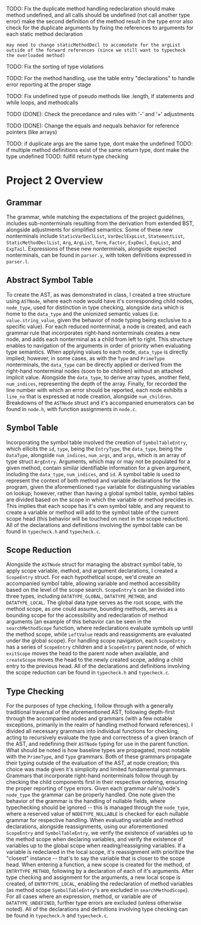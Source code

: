 TODO: Fix the duplicate method handling
    redeclaration should make method undefined, and all calls should be undefined (not call another type error)
    make the second definition of the method result in the type error
    also check for the duplicate arguments by fixing the references to arguments for each static method declaration

    may need to change staticMethodDecl to accomodate for the argList outside of the forward references (since we still want to typecheck the overloaded method)

TODO: Fix the sorting of type violations

TODO: For the method handling, use the table entry "declarations" to handle error reporting at the proper stage

TODO: Fix undefined type of pseudo methods like .length, if statements and while loops, and methodcalls

TODO (DONE): Check the precedance and rules with '-' and '+' adjustments

TODO (DONE): Change the equals and nequals behavior for reference pointers (like arrays)

TODO: if duplicate args are the same type, dont make the undefined
TODO: if multiple method definitions exist of the same return type, dont make the type undefined
TOOD: fulfill return type checking

# Project 2 Overview

## Grammar

The grammar, while matching the expectations of the project guidelines, includes sub-nonterminals resulting from the derivation from extended BST, alongside adjustments for simplified semantics. Some of these new nonterminals include ```StaticVarDeclList```, ```VarDeclExpList```, ```StatementList```, ```StaticMethodDeclList```, ```Arg```, ```ArgList```, ```Term```, ```Factor```, ```ExpDecl```, ```ExpList```, and ```ExpTail```. Expressions of these new nonterminals, alongside expected nonterminals, can be found in ```parser.y```, with token definitions expressed in ```parser.l```.

## Abstract Symbol Table

To create the AST, as was demonstrated in class, I created a tree structure using ```ASTNode```, where each node would have it's corresponding child nodes, ```node_type```, used for distinction in type checking, alongside ```data``` which is home to the ```data_type``` and the unionized semantic values (i.e. ```value.string_value```, given the behavior of node typing being exclusive to a specific value). For each reduced nonterminal, a node is created, and each grammar rule that incorporates right-hand nonterminals creates a new node, and adds each nonterminal as a child from left to right. This structure enables to navigation of the arguments in order of priority when evaluating type semantics. When applying values to each node, ```data_type``` is directly implied; however, in some cases, as with the ```Type``` and ```PrimeType``` nonterminals, the ```data_type``` can be directly applied or derived from the right-hand nonterminal nodes (soon to be children) without an attached implicit value. Alongside the ```data_type```, to derive array types, another field, ```num_indices```, representing the depth of the array. Finally, for recorded the line number with which an error should be reported, each node exhibits a ```line_no``` that is expressed at node creation, alongside ```num_children```. Breakdowns of the ```ASTNode``` struct and it's accompanied enumerators can be found in ```node.h```, with function assignments in ```node.c```.

## Symbol Table

Incorporating the symbol table involved the creation of ```SymbolTableEntry```, which ellicits the ```id```, ```type```, being the ```EntryType```, the ```data_type```, being the ```DataType```, alongside ```num_indices```, ```num_args```, and ```args```, which is an array of type struct ```ArgEntry```. Arguments, which may or may not be populated for a given method, contain similar identifiable information for a given argument, including the ```data_type```, ```num_indices```, and ```id```. A symbol table is used to represent the context of both method and variable declarations for the program, given the aforementioned ```type``` variable for distinguishing variables on lookup; however, rather than having a global symbol table, symbol tables are divided based on the scope in which the variable or method precides in. This implies that each scope has it's own symbol table, and any request to create a variable or method will add to the symbol table of the current scope head (this behavior will be touched on next in the scope reduction). All of the declarations and definitions involving the symbol table can be found in ```typecheck.h``` and ```typecheck.c```.

## Scope Reduction

Alongside the ```ASTNode``` struct for managing the abstract symbol table, to apply scope variable, method, and argument declarations, I created a ```ScopeEntry``` struct. For each hypothetical scope, we'd create an accompanied symbol table, allowing variable and method accessibility based on the level of the scope search. ```ScopeEntry```'s can be divided into three types, including ```DATATYPE_GLOBAL```, ```DATATYPE_METHOD```, and ```DATATYPE_LOCAL```. The global data type serves as the root scope, with the method scope, as one could assume, bounding methods, serves as a bounding scope for the accessibility and redeclaration of method arguments (an example of this behavior can be seen in the ```searchMethodScope``` function, where redeclarations evaluate symbols up until the method scope, while ```LeftValue``` reads and reassignments are evaluated under the global scope). For handling scope navigation, each ```ScopeEntry``` has a series of ```ScopeEntry``` children and a ```ScopeEntry``` parent node, of which ```exitScope``` moves the head to the parent node when available, and ```createScope``` moves the head to the newly created scope, adding a child entry to the previous head. All of the declarations and definitions involving the scope reduction can be found in ```typecheck.h``` and ```typecheck.c```.

## Type Checking

For the purposes of type checking, I follow through with a generally traditional traversal of the aforementioned AST, following depth-first through the accompanied nodes and grammars (with a few notable exceptions, primarily in the realm of handling method forward references). I divided all necessary grammars into individual functions for checking, acting to recursively evaluate the type and correctness of a given branch of the AST, and redefining their ```ASTNode``` typing for use in the parent function. What should be noted is how baseline types are propagated, most notable with the ```PrimeType```, and ```Type``` grammars. Both of these grammars propagate their typing outside of the evaluation of the AST, at node creation; this choice was made given it's simplicity and limited fundamental grammars. Grammars that incorporate right-hand nonterminals follow through by checking the child components first in their respective ordering, ensuring the proper reporting of type errors. Given each grammar rule's/node's ```node_type``` the grammar can be properly handled. One note given the behavior of the grammar is the handling of nullable fields, where typechecking should be ignored -- this is managed through the ```node_type```, where a reserved value of ```NODETYPE_NULLABLE``` is checked for each nullable grammar for respective handling. When evaluating variable and method declarations, alongside reassignments, using our aforementioned ```ScopeEntry``` and ```SymbolTableEntry```, we verify the existence of variables up to the method scope when declaring variables, and verify the existence of variables up to the global scope when reading/reassigning variables. If a variable is redeclared in the local scope, it's reassignment with prioritize the "closest" instance -- that's to say the variable that is closer to the scope head. When entering a function, a new scope is created for the method, of ```ENTRYTYPE_METHOD```, following by a declaration of each of it's arguments. After type checking and assignment for the arguments, a new local scope is created, of ```ENTRYTYPE_LOCAL```, enabling the redeclaration of method variables (as method scope ```SymbolTableEntry```'s are excluded in ```searchMethodScope```). For all cases where an expression, method, or variable are of ```DATATYPE_UNDEFINED```, further type errors are excluded (unless otherwise noted). All of the declarations and definitions involving type checking can be found in ```typecheck.h``` and ```typecheck.c```.

